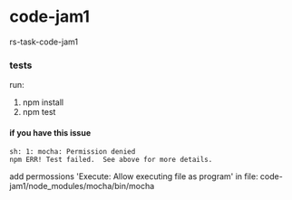 # code-jam1
rs-task-code-jam1

###  tests
run:
  1) npm install
  2) npm test

#### if you have this issue 
```
sh: 1: mocha: Permission denied
npm ERR! Test failed.  See above for more details.

```
add permossions 'Execute: Allow executing file as program' in file:
code-jam1/node_modules/mocha/bin/mocha

